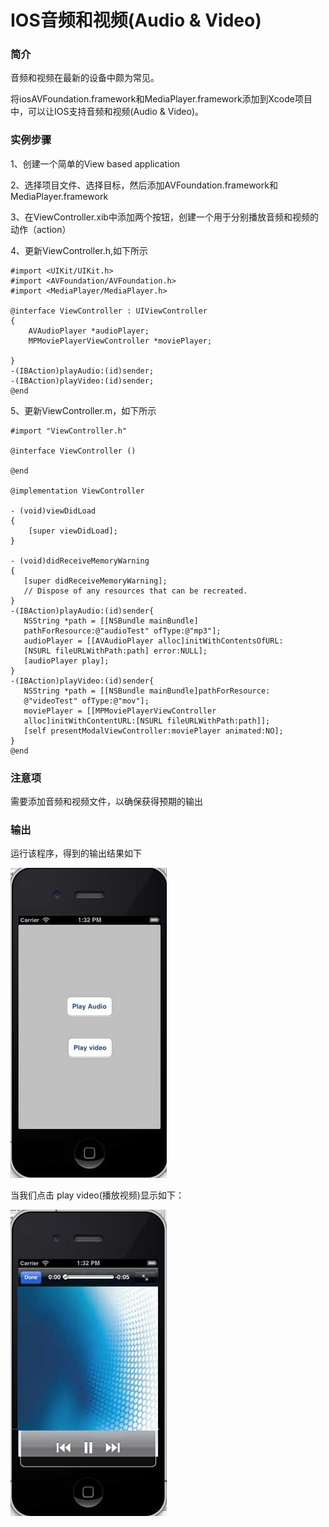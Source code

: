 
# IOS音频和视频(Audio & Video)

### 简介

音频和视频在最新的设备中颇为常见。

将iosAVFoundation.framework和MediaPlayer.framework添加到Xcode项目中，可以让IOS支持音频和视频(Audio & Video)。

### 实例步骤

1、创建一个简单的View based application

2、选择项目文件、选择目标，然后添加AVFoundation.framework和MediaPlayer.framework

3、在ViewController.xib中添加两个按钮，创建一个用于分别播放音频和视频的动作（action）

4、更新ViewController.h,如下所示

```
#import <UIKit/UIKit.h>
#import <AVFoundation/AVFoundation.h>
#import <MediaPlayer/MediaPlayer.h>

@interface ViewController : UIViewController
{
    AVAudioPlayer *audioPlayer;
    MPMoviePlayerViewController *moviePlayer;

}
-(IBAction)playAudio:(id)sender;
-(IBAction)playVideo:(id)sender;
@end

```

5、更新ViewController.m，如下所示

```
#import "ViewController.h"

@interface ViewController ()

@end

@implementation ViewController

- (void)viewDidLoad
{
    [super viewDidLoad];
}

- (void)didReceiveMemoryWarning
{
   [super didReceiveMemoryWarning];
   // Dispose of any resources that can be recreated.
}
-(IBAction)playAudio:(id)sender{
   NSString *path = [[NSBundle mainBundle]
   pathForResource:@"audioTest" ofType:@"mp3"];
   audioPlayer = [[AVAudioPlayer alloc]initWithContentsOfURL:
   [NSURL fileURLWithPath:path] error:NULL];
   [audioPlayer play];
}
-(IBAction)playVideo:(id)sender{
   NSString *path = [[NSBundle mainBundle]pathForResource:
   @"videoTest" ofType:@"mov"];
   moviePlayer = [[MPMoviePlayerViewController 
   alloc]initWithContentURL:[NSURL fileURLWithPath:path]];
   [self presentModalViewController:moviePlayer animated:NO];
}
@end

```

### 注意项

需要添加音频和视频文件，以确保获得预期的输出

### 输出

运行该程序，得到的输出结果如下

![AudioVideo_Output](../img/AudioVideo_Output.jpg)

当我们点击 play video(播放视频)显示如下：

![video_Output](../img/video_Output.jpg)

